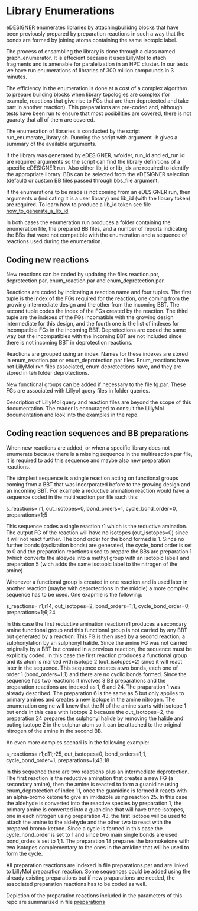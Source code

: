# Library Enumerations
eDESIGNER enumerates libraries by attachingbuilidng blocks that have been previously prepared by preparation reactions in such a way that the bonds are formed by joining atoms containing the same isotopic label.

The process of ensambling the library is done through a class named graph_enumerator. It is effecient because it uses LillyMol to atach fragments and is amenable for paralelization in an HPC cluster. In our tests we have run enumerations of libraries of 300 million compounds in 3 minutes.

The efficiency in the enumeration is done at a cost of a complex algorithm to prepare building blocks when library topologies are complex (for example, reactions that give rise to FGs that are then deprotected and take part in another reaction). This preparations are pre-coded and, although tests have been run to ensure that most posibilities are covered, there is not guaraty that all of them are covered.

The enumeration of libraries is conducted by the script run_enumerate_library.sh. Running the script with argument -h gives a summary of the available arguments. 

If the library was generated by eDESIGNER, wfolder, run_id and ed_run id are required arguments so the script can find the library definitions of a specific eDESIGNER run. Also either lib_id or lib_idx are required to identify the appropriate library. BBs can be selected from the eDESIGNER selection (default) or custom BB files passed through bbs_file argument. 

If the enumerations to be made is not coming from an eDESIGNER run, then arguments u (indicating it is a user library) and lib_id (with the library token) are required. To learn how to produce a lib_id token see file [how_to_generate_a_lib_id](./how_to_generate_a_lib_id.md)

In both cases the enumeration run produces a folder containing the enumeration file, the prepared BB files, and a number of reports indicating the BBs that were not compatible with the enumeration and a sequence of reactions used during the enumeration.

## Coding new reactions

New reactions can be coded by updating the files reaction.par, deprotection.par, enum_reaction.par and enum_deprotection.par. 

Reactions are coded by indicating a reaction name and four tuples. The first tuple is the index of the FGs required for the reaction, one coming from the growing intermediate design and the other from the incoming BBT. The second tuple codes the index of the FGs created by the reaction. The third tuple are the indexes of the FGs incomatible with the growing design intermediate for this design, and the fourth one is the list of indexes for incompatible FGs in the incoming BBT. Deprotections are coded the same way but the incompatibles with the incoming BBT are not included since there is not incoming BBT in deprotection reactions.

Reactions are grouped using an index. Names for these indexes are stored in enum_reaction.par or enum_deprotection.par files. Enum_reactions have not LillyMol rxn files associated, enum deprotections have, and they are stored in teh folder deprotections.

New functional groups can be added if necessary to the file fg.par. These FGs are associated with Lillyol query files in folder queries.

Description of LillyMol query and reaction files are beyond the scope of this documentation. The reader is encouraged to consult the LillyMol documentation and look into the examples in the repo.

## Coding reaction sequences and BB preparations

When new reactions are added, or when a specific library does not enumerate because there is a missing sequence in the multireaction.par file, it is required to add this sequence and maybe also new preparation reactions.

The simplest sequence is a single reaction acting on functional groups coming from a BBT that was incorporated before to the growing design and an incoming BBT. For example a reductive amination reaction would have a sequence coded in the multireaction.par file such this:

s_reactions= r1, out_isotopes=0, bond_orders=1, cycle_bond_order=0, preparations=1;5

This sequence codes a single reaction r1 which is the reductive amination. The output FG of the reaction will have no isotopes (out_isotopes=0) since it will not react further. The bond order for the bond formed is 1. Since no further bonds (cyclization bonds) are generated, the cycle_bond order is set to 0 and the preparation reactions used to prepare the BBs are preparation 1 (which converts the aldeyde into a methyl group with an isotopic label) and preparation 5 (wich adds the same isotopic label to the nitrogen of the amine)

Whenever a functional group is created in one reaction and is used later in another reaction (maybe with deprotections in the middle) a more complex sequence has to be used. One exapmle is the following:

s_reactions= r1;r14, out_isotopes=2, bond_orders=1;1, cycle_bond_order=0, preparations=1;6;24

In this case the first reductive amination reaction r1 produces a secondary amine functional group and this functional group is not carried by any BBT but generated by a reaction. This FG is then used by a second reaction, a sulphonylation by an sulphonyl halide. Since the amine FG was not carried originally by a BBT but created in a previous reaction, the sequence must be explicitly coded. In this case the first reaction produces a functional group and its atom is marked with isotope 2 (out_isotopes=2) since it will react later in the sequence. This sequence creates atwo bonds, each one of order 1 (bond_orders=1;1) and there are no cyclic bonds formed. Since the sequence has two reactions it involves 3 BB preparations and the preparation reactions are indexed as 1, 6 and 24. The praparation 1 was already described. The preparation 6 is the same as 5 but only applies to primary amines and creates a new isotope in the amine nitrogen. The enumeration engine will know that the N of the amine starts with isotope 1 but ends in this case with isotope 2 because the out_isotopes=2, the preparation 24 prepares the sulphonyl halide by removing the halide and puting isotope 2 in the sulphur atom so it can be attached to the original nitrogen of the amine in the second BB.

An even more comples scenari is in the following example:

s_reactions= r1;d11;r25, out_isotopes=0, bond_orders=1;1, cycle_bond_order=1, preparations=1;43;18

In this sequence there are two reactions plus an intermediate deprotection. The first reaction is the reductive amination that creates a new FG (a secondary amine), then the amine is reacted to form a guanidine using enum_deprotection of index 11, once the guanidine is formed it reacts with an alpha-bromo ketone to give an imidazole using reaction 25. In this case the aldehyde is converted into the reactive species by preparation 1, the primary amine is converted into a guanidine that will have trhee isotopes, one in each nitrogen using preparation 43, the first isotope will be used to attach the amine to the aldehyde and the other two to react with the prepared bromo-ketone. Since a cycle is formed in this case the cycle_nond_order is set to 1 and since two main single bonds are used bond_ordes is set to 1;1. The preparation 18 prepares the bromoketone with two isotopes complementary to the ones in the amidine that will be used to form the cycle.

All preparation reactions are indexed in file preparations.par and are linked to LillyMol preparation reaction. Some sequences could be added using the already existing preparations but if new praparations are needed, the associated preparation reactions has to be coded as well.

Depiction of the preparation reactions included in the parameters of this repo are summarized in file [preparations](./preparations.md)


